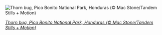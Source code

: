 
![Thorn bug, Pico Bonito National Park, Honduras (© Mac Stone/Tandem Stills + Motion)](https://cn.bing.com//th?id=OHR.PicoThorn_EN-US1190797847_1920x1080.jpg&rf=LaDigue_1920x1080.jpg&pid=hp)

*[Thorn bug, Pico Bonito National Park, Honduras (© Mac Stone/Tandem Stills + Motion)](https://www.bing.com/search?q=thorn+bug&form=hpcapt&filters=HpDate%3a%2220210927_0700%22)*
